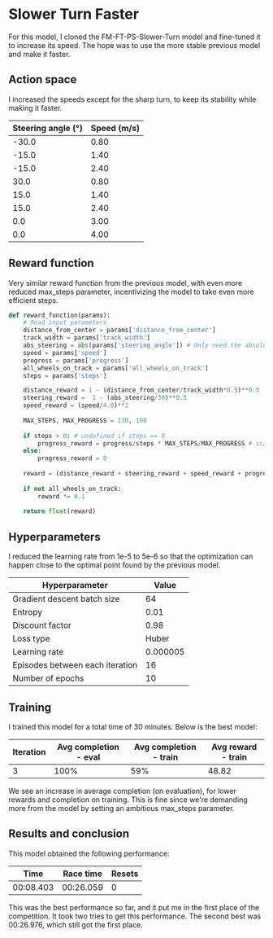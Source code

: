 # Slower Turn Faster

For this model, I cloned the FM-FT-PS-Slower-Turn model and fine-tuned it to increase its speed. The hope was to use the more stable previous model and make it faster.

## Action space

I increased the speeds except for the sharp turn, to keep its stability while making it faster.

|Steering angle (°)|Speed (m/s)|
|---|---|
|-30.0|0.80|
|-15.0|1.40|
|-15.0|2.40|
|30.0|0.80|
|15.0|1.40|
|15.0|2.40|
|0.0|3.00|
|0.0|4.00|

## Reward function

Very similar reward function from the previous model, with even more reduced max_steps parameter, incentivizing the model to take even more efficient steps.

```python
def reward_function(params):
    # Read input parameters
    distance_from_center = params['distance_from_center']
    track_width = params['track_width']
    abs_steering = abs(params['steering_angle']) # Only need the absolute steering angle
    speed = params['speed']
    progress = params['progress']
    all_wheels_on_track = params['all_wheels_on_track']
    steps = params['steps']

    distance_reward = 1 - (distance_from_center/track_width*0.5)**0.5  
    steering_reward =  1 - (abs_steering/30)**0.5
    speed_reward = (speed/4.0)**2
    
    MAX_STEPS, MAX_PROGRESS = 130, 100
    
    if steps > 0: # undefined if steps == 0
        progress_reward = progress/steps * MAX_STEPS/MAX_PROGRESS # scaled by MAX_STEPS / MAX_PROGRESS
    else:
        progress_reward = 0
    
    reward = (distance_reward + steering_reward + speed_reward + progress_reward) / 4
    
    if not all_wheels_on_track:
        reward *= 0.1
    
    return float(reward)
```

## Hyperparameters

I reduced the learning rate from 1e-5 to 5e-6 so that the optimization can happen close to the optimal point found by the previous model.

|Hyperparameter|Value|
|---|---|
|Gradient descent batch size|64|
|Entropy|0.01|
|Discount factor|0.98|
|Loss type|Huber|
|Learning rate|0.000005|
|Episodes between each iteration|16|
|Number of epochs|10|

## Training

I trained this model for a total time of 30 minutes. Below is the best model:

|Iteration|Avg completion - eval|Avg completion - train|Avg reward - train|
|---|---|---|---|
|3|100%|59%|48.82|

We see an increase in average completion (on evaluation), for lower rewards and completion on training. This is fine since we're demanding more from the model by setting an ambitious max_steps parameter.

## Results and conclusion

This model obtained the following performance:

|Time|Race time|Resets|
|---|---|---|
|00:08.403|00:26.059|0|

This was the best performance so far, and it put me in the first place of the competition. It took two tries to get this performance. The second best was 00:26.976, which still got the first place.